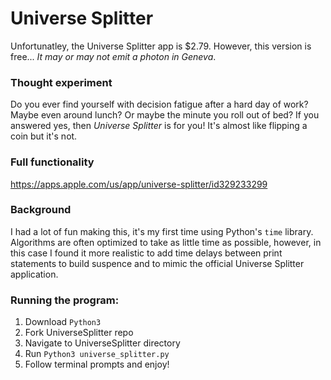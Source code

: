 # Universe Splitter

Unfortunatley, the Universe Splitter app is $2.79. However, this version is free... *It may or may not emit a photon in Geneva*.

### Thought experiment
Do you ever find yourself with decision fatigue after a hard day of work? Maybe even around lunch? Or maybe the minute you roll out of bed? If you answered yes, then *Universe Splitter* is for you! It's almost like flipping a coin but it's not.

### Full functionality
https://apps.apple.com/us/app/universe-splitter/id329233299

### Background
I had a lot of fun making this, it's my first time using Python's `time` library. Algorithms are often optimized to take as little time as possible, however, in this case I found it more realistic to add time delays between print statements to build suspence and to mimic the official Universe Splitter application.

### Running the program:
1. Download `Python3`  
2. Fork UniverseSplitter repo  
3. Navigate to UniverseSplitter directory  
4. Run `Python3 universe_splitter.py`  
5. Follow terminal prompts and enjoy!
